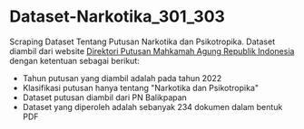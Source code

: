 # Dataset-Narkotika_301_303

Scraping Dataset Tentang Putusan Narkotika dan Psikotropika. Dataset diambil dari website [Direktori Putusan Mahkamah Agung Republik Indonesia](https://putusan3.mahkamahagung.go.id/beranda.html) dengan ketentuan sebagai berikut:
- Tahun putusan yang diambil adalah pada tahun 2022
- Klasifikasi putusan hanya tentang "Narkotika dan Psikotropika"
- Dataset putusan diambil dari PN Balikpapan
- Dataset yang diperoleh adalah sebanyak 234 dokumen dalam bentuk PDF
